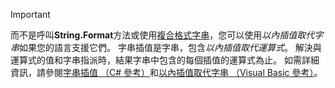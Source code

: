 
> [!IMPORTANT] 
> 而不是呼叫**String.Format**方法或使用[複合格式字串](~/docs/standard/base-types/composite-formatting.md)，您可以使用*以內插值取代字串*如果您的語言支援它們。 字串插值是字串，包含*以內插值取代運算式*。 解決與運算式的值和字串指派時，結果字串中包含的每個插值的運算式為止。 如需詳細資訊，請參閱[字串插值 （C# 參考）](~/docs/csharp/language-reference/tokens/interpolated.md)和[以內插值取代字串 （Visual Basic 參考）](~/docs/visual-basic/programming-guide/language-features/strings/interpolated-strings.md)。 
